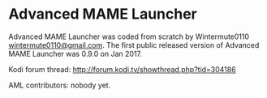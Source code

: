 # Advanced MAME Launcher #

Advanced MAME Launcher was coded from scratch by Wintermute0110 <wintermute0110@gmail.com>.
The first public released version of Advanced MAME Launcher was 0.9.0 on Jan 2017.

Kodi forum thread: http://forum.kodi.tv/showthread.php?tid=304186

AML contributors: nobody yet.
